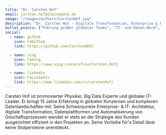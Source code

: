```yaml
---
title: "Dr. Carsten Hof"
email: carsten.hof@alpinedata.de
image: "/images/authors/CarstenHof.jpg"
description: "Dr. Carsten Hof - Digitale Transformation, Enterprise & Data Architecture"
bullet_points: ["Führung großer globaler Teams", "IT- und Daten-Nerd", "Architekturexperte", "Es gibt kaum einen Berg, den er nicht erklommen hat"]
social:
  - name: github
    icon: FaGithub
    link: https://github.com/CarstenADV/

  - name: xing
    icon: FaXing
    link: https://www.xing.com/profile/Carsten_Hof2

  - name: linkedin
    icon: FaLinkedin
    link: https://www.linkedin.com/in/carstenhof/
---
```


Carsten Hof ist promovierter Physiker, Big Data Experte und globaler IT-Leader. Er bringt 15 Jahre Erfahrung in globalen Konzernen und komplexen Datenlandschaften mit. Seine Schwerpunkte Enterprise- & IT- Architektur, digitale Transformation, Datenplattformen und Automatisierung von Geschäftsprozessen wendet er stets an der Strategie des Kunden ausgerichtet effizient in den Projekten an. Seine Vorliebe für's Detail lässt keine Stolpersteine unentdeckt.
